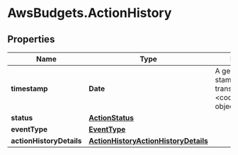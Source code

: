# AwsBudgets.ActionHistory

## Properties

Name | Type | Description | Notes
------------ | ------------- | ------------- | -------------
**timestamp** | **Date** |  A generic time stamp. In Java, it&#39;s transformed to a &lt;code&gt;Date&lt;/code&gt; object. | 
**status** | [**ActionStatus**](ActionStatus.md) |  | 
**eventType** | [**EventType**](EventType.md) |  | 
**actionHistoryDetails** | [**ActionHistoryActionHistoryDetails**](ActionHistoryActionHistoryDetails.md) |  | 


